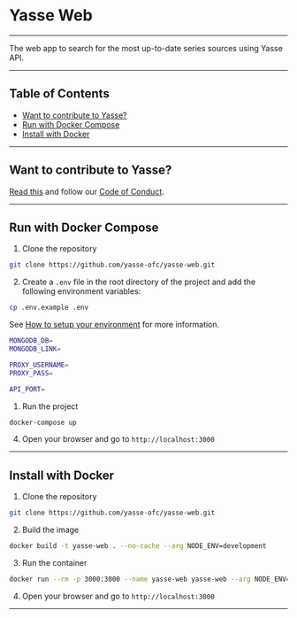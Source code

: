 # Yasse Web <!-- omit in toc -->

---

The web app to search for the most up-to-date series sources using Yasse API.

---

## Table of Contents <!-- omit in toc -->

- [Want to contribute to Yasse?](#want-to-contribute-to-yasse)
- [Run with Docker Compose](#run-with-docker-compose)
- [Install with Docker](#install-with-docker)

---

## Want to contribute to Yasse?

[Read this](https://github.com/yasse-ofc/.github/blob/main/CONTRIBUTING.md) and follow our [Code of Conduct](https://github.com/yasse-ofc/.github/blob/main/CODE_OF_CONDUCT.md).

---

## Run with Docker Compose

1. Clone the repository

```bash
git clone https://github.com/yasse-ofc/yasse-web.git
```

2. Create a `.env` file in the root directory of the project and add the following environment variables:

```bash
cp .env.example .env
```

See [How to setup your environment](https://github.com/yasse-ofc/.github/blob/main/CONTRIBUTING.md#how-to-setup-your-environment) for more information.

```bash
MONGODB_DB=
MONGODB_LINK=

PROXY_USERNAME=
PROXY_PASS=

API_PORT=
```

1. Run the project

```bash
docker-compose up
```

4. Open your browser and go to `http://localhost:3000`

---

## Install with Docker

1. Clone the repository

```bash
git clone https://github.com/yasse-ofc/yasse-web.git
```

2. Build the image

```bash
docker build -t yasse-web . --no-cache --arg NODE_ENV=development
```

3. Run the container

```bash
docker run --rm -p 3000:3000 --name yasse-web yasse-web --arg NODE_ENV=development
```

4. Open your browser and go to `http://localhost:3000`

---
